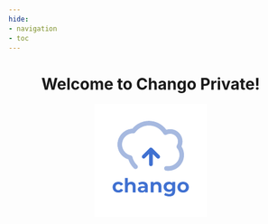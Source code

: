 ```yaml
---
hide:
- navigation
- toc
---
```


<h1 align="center">Welcome to Chango Private!</h1>


<p align="center">
  <img src="./images/chango-logo.png">
</p>
